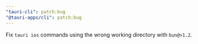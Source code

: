 ```yaml
---
"tauri-cli": patch:bug
"@tauri-apps/cli": patch:bug
---
```


Fix `tauri ios` commands using the wrong working directory with `bun@>1.2`.
